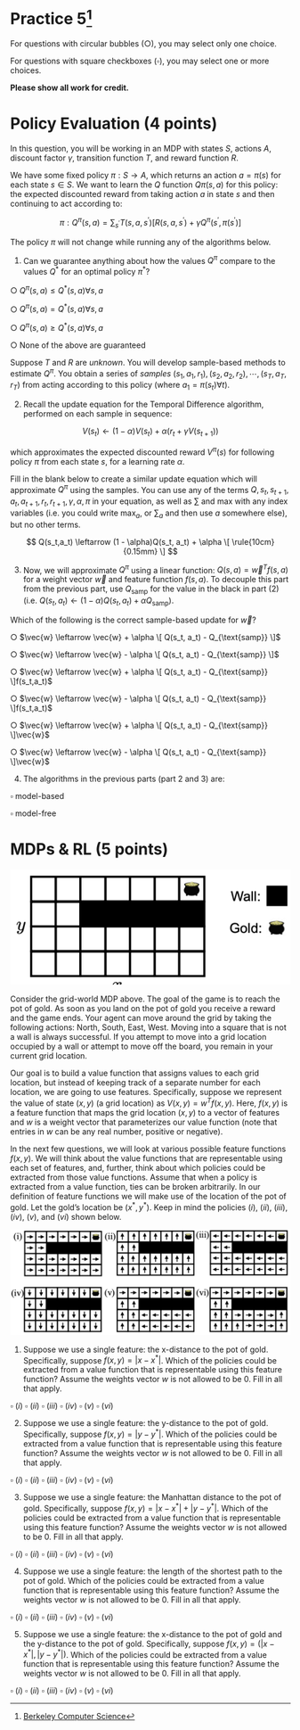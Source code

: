 # Practice 5[^1]

For questions with circular bubbles ($\bigcirc$), you may select only one choice.

For questions with square checkboxes ($\square$), you may select one or more choices.

**Please show all work for credit.**

# Policy Evaluation (4 points)

In this question, you will be working in an MDP with states $S$, actions $A$, discount factor $\gamma$, transition function $T$, and reward
function $R$.

We have some fixed policy $\pi : S \rightarrow A$, which returns an action $a = \pi(s)$ for each state $s \in S$. We want to learn the $Q$ function $Q\pi(s,a)$ for this policy: the expected discounted reward from taking action $a$ in state $s$ and then continuing to act according to:

$$
\pi : Q^{\pi}(s,a) = \sum_{s^{\prime}} T(s,a,s^{\prime})[R(s,a,s^{\prime}) + \gamma Q^{\pi}(s^{\prime},\pi(s^{\prime})]
$$

The policy $\pi$ will not change while running any of the algorithms below.

1. Can we guarantee anything about how the values $Q^{\pi}$ compare to the values $Q^{\ast}$ for an optimal policy $\pi^{\ast}$?

$\bigcirc$ $Q^{\pi}(s,a) \le Q^{\ast}(s,a) \forall s,a$

$\bigcirc$ $Q^{\pi}(s,a) = Q^{\ast}(s,a) \forall s,a$

$\bigcirc$ $Q^{\pi}(s,a) \ge Q^{\ast}(s,a) \forall s,a$

$\bigcirc$ None of the above are guaranteed

Suppose $T$ and $R$ are *unknown*. You will develop sample-based methods to estimate $Q^{\pi}$.  You obtain a series of *samples* $(s_1, a_1, r_1),(s_2, a_2, r_2), \cdots ,(s_T, a_T, r_T)$ from acting according to this policy (where $a_1 = \pi(s_t) \forall t$).

2. Recall the update equation for the Temporal Difference algorithm, performed on each sample in sequence:

$$
V(s_t) \leftarrow (1 - \alpha)V(s_t) + \alpha(r_t +  \gamma V(s_{t+1}))
$$

which approximates the expected discounted reward $V^{\pi} (s)$ for following policy $\pi$ from each state $s$, for a learning
rate $\alpha$.

Fill in the blank below to create a similar update equation which will approximate $Q^{\pi}$ using the samples.
You can use any of the terms $Q, s_t, s_{t+1}, a_t, a_{t+1}, r_t, r_{t+1}, \gamma, \alpha, \pi$ in your equation, as well as $\sum$ and max with any index variables (i.e. you could write $\max_a$, or $\sum_a$ and then use $a$ somewhere else), but no other terms.

$$
Q(s_t,a_t) \leftarrow (1 - \alpha)Q(s_t, a_t) + \alpha \[  \rule{10cm}{0.15mm}  \]
$$

3. Now, we will approximate $Q^{\pi}$ using a linear function: $Q(s,a) = \vec{w}^Tf(s,a)$ for a weight vector $\vec{w}$ and feature function $f(s,a)$. To decouple this part from the previous part, use $Q_{\text{samp}}$ for the value in the black in part (2) (i.e. $Q(s_t,a_t) \leftarrow (1-\alpha)Q(s_t,a_t) + \alpha Q_{\text{samp}})$.

Which of the following is the correct sample-based update for $\vec{w}$?

$\bigcirc$ $\vec{w} \leftarrow \vec{w} + \alpha \[ Q(s_t, a_t) - Q_{\text{samp}} \]$

$\bigcirc$ $\vec{w} \leftarrow \vec{w} - \alpha \[ Q(s_t, a_t) - Q_{\text{samp}} \]$

$\bigcirc$ $\vec{w} \leftarrow \vec{w} + \alpha \[ Q(s_t, a_t) - Q_{\text{samp}} \]f(s_t,a_t)$

$\bigcirc$ $\vec{w} \leftarrow \vec{w} - \alpha \[ Q(s_t, a_t) - Q_{\text{samp}} \]f(s_t,a_t)$

$\bigcirc$ $\vec{w} \leftarrow \vec{w} + \alpha \[ Q(s_t, a_t) - Q_{\text{samp}} \]\vec{w}$

$\bigcirc$ $\vec{w} \leftarrow \vec{w} - \alpha \[ Q(s_t, a_t) - Q_{\text{samp}} \]\vec{w}$

4. The algorithms in the previous parts (part 2 and 3) are:

$\square$ model-based

$\square$ model-free

# MDPs & RL (5 points)

![gw](https://github.com/btdobbs/AI/blob/main/Practice/05/gw.png)

Consider the grid-world MDP above. The goal of the game is to reach the pot of gold. As soon as you land on the pot of gold you receive a reward and the game ends. Your agent can move around the grid by taking the following actions: North, South, East, West. Moving into a square that is not a wall is always successful. If you attempt to move into a grid location occupied by a wall or attempt to move off the board, you remain in your current grid location.

Our goal is to build a value function that assigns values to each grid location, but instead of keeping track of a separate number for each location, we are going to use features. Specifically, suppose we represent the value of state $(x,y)$ (a grid location) as $V(x,y) = w^T f(x,y)$. Here, $f(x,y)$ is a feature function that maps the grid location $(x,y)$ to a vector of features and $w$ is a weight vector that parameterizes our value function (note that entries in $w$ can be any real number, positive or negative).

In the next few questions, we will look at various possible feature functions $f(x,y)$. We will think about the value functions that are representable using each set of features, and, further, think about which policies could be extracted from those value functions. Assume that when a policy is extracted from a value function, ties can be broken arbitrarily. In our definition of feature functions we will make use of the location of the pot of gold. Let the gold’s location be $(x^{\ast},y^{\ast})$. Keep in mind the policies (*i*), (*ii*), (*iii*), (*iv*), (*v*), and (*vi*) shown below.

![gw-q](https://github.com/btdobbs/AI/blob/main/Practice/05/gw-q.png)

1. Suppose we use a single feature: the x-distance to the pot of gold. Specifically, suppose $f(x,y) = | x - x^{\ast}|$. Which of the policies could be extracted from a value function that is representable using this feature function? Assume the weights vector $w$ is not allowed to be 0. Fill in all that apply.

$\square$ (*i*) $\square$ (*ii*) $\square$ (*iii*) $\square$ (*iv*) $\square$ (*v*) $\square$ (*vi*)

2. Suppose we use a single feature: the y-distance to the pot of gold. Specifically, suppose $f(x,y) = | y - y^{\ast}|$. Which of the policies could be extracted from a value function that is representable using this feature function? Assume the weights vector $w$ is not allowed to be 0. Fill in all that apply.

$\square$ (*i*) $\square$ (*ii*) $\square$ (*iii*) $\square$ (*iv*) $\square$ (*v*) $\square$ (*vi*)

3. Suppose we use a single feature: the Manhattan distance to the pot of gold. Specifically, suppose $f(x,y) = | x - x^{\ast}| + | y - y^{\ast}|$. Which of the policies could be extracted from a value function that is representable using this feature function? Assume the weights vector $w$ is not allowed to be 0. Fill in all that apply.

$\square$ (*i*) $\square$ (*ii*) $\square$ (*iii*) $\square$ (*iv*) $\square$ (*v*) $\square$ (*vi*)

4. Suppose we use a single feature: the length of the shortest path to the pot of gold. Which of the policies could be extracted from a value function that is representable using this feature function? Assume the weights vector $w$ is not allowed to be 0. Fill in all that apply.

$\square$ (*i*) $\square$ (*ii*) $\square$ (*iii*) $\square$ (*iv*) $\square$ (*v*) $\square$ (*vi*)

5. Suppose we use a single feature: the x-distance to the pot of gold and the y-distance to the pot of gold. Specifically, suppose $f(x,y) = (| x - x^{\ast}|,  | y - y^{\ast}|)$. Which of the policies could be extracted from a value function that is representable using this feature function? Assume the weights vector $w$ is not allowed to be 0. Fill in all that apply.

$\square$ (*i*) $\square$ (*ii*) $\square$ (*iii*) $\square$ (*iv*) $\square$ (*v*) $\square$ (*vi*)

[^1]: [Berkeley Computer Science](http://ai.berkeley.edu)
